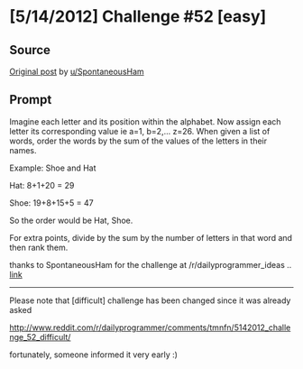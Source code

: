 # [5/14/2012] Challenge #52 [easy]

## Source

[Original post](https://old.reddit.com/r/dailyprogrammer/comments/tmnfq/5142012_challenge_52_easy/) by [u/SpontaneousHam](https://old.reddit.com/user/SpontaneousHam)

## Prompt

Imagine each letter and its position within the alphabet. Now assign each letter its corresponding value ie a=1, b=2,... z=26. When given a list of words, order the words by the sum of the values of the letters in their names.

Example: Shoe and Hat

Hat: 8+1+20 = 29

Shoe: 19+8+15+5 = 47

So the order would be Hat, Shoe.

For extra points, divide by the sum by the number of letters in that word and then rank them.

thanks to SpontaneousHam for the challenge at /r/dailyprogrammer_ideas .. [link](http://www.reddit.com/r/dailyprogrammer_ideas/comments/smqa2/intermediate_organising_words_in_a_specific_way/)

__________________________________________________________________________________

Please note that [difficult] challenge has been changed since it was already asked

http://www.reddit.com/r/dailyprogrammer/comments/tmnfn/5142012_challenge_52_difficult/

fortunately, someone informed it very early :)
